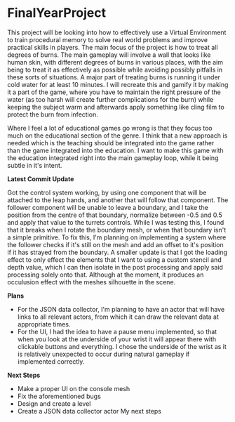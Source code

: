 # FinalYearProject
 
This project will be looking into how to effectively use a Virtual Environment to train procedural memory to solve real world problems and improve practical skills in players. The main focus of the project is how to treat all degrees of burns. The main gameplay will involve a wall that looks like human skin, with different degrees of burns in various places, with the aim being to treat it as effectively as possible while avoiding possibly pitfalls in these sorts of situations. A major part of treating burns is running it under cold water for at least 10 minutes. I will recreate this and gamify it by making it a part of the game, where you have to maintain the right pressure of the water (as too harsh will create further complications for the burn) while keeping the subject warm and afterwards apply something like cling film to protect the burn from infection. 


Where I feel a lot of educational games go wrong is that they focus too much on the educational section of the genre. I think that a new approach is needed which is the teaching should be integrated into the game rather than the game integrated into the education. I want to make this game with the education integrated right into the main gameplay loop, while it being subtle in it's intent. 

<b>Latest Commit Update</b>

Got the control system working, by using one component that will be attached to the leap hands, and another that will follow that component. The follower component will be unable to leave a boundary, and I take the position from the centre of that boundary, normalize between -0.5 and 0.5 and apply that value to the turrets controls. While I was testing this, I found that it breaks when I rotate the boundary mesh, or when that boundary isn't a simple primitive. To fix this, I'm planning on implementing a system where the follower checks if it's still on the mesh and add an offset to it's position if it has strayed from the boundary. A smaller update is that I got the loading effect to only effect the elements that I want to using a custom stencil and depth value, which I can then isolate in the post processing and apply said processing solely onto that. Although at the moment, it produces an occulusion effect with the meshes silhouette in the scene. 

<b> Plans </b>
- For the JSON data collector, I'm planning to have an actor that will have links to all relevant actors, from which it can draw the relevant data at appropriate times.
- For the UI, I had the idea to have a pause menu implemented, so that when you look at the underside of your wrist it will appear there with clickable buttons and everything. I chose the underside of the wrist as it is relatively unexpected to occur during natural gameplay if implemented correctly.

<b> Next Steps </b>

- Make a proper UI on the console mesh
- Fix the aforementioned bugs
- Design and create a level
- Create a JSON data collector actor
My next steps
